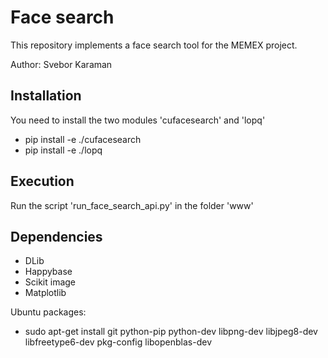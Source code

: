 # Face search

This repository implements a face search tool for the MEMEX project.

Author: Svebor Karaman

## Installation 

You need to install the two modules 'cufacesearch' and 'lopq'

- pip install -e ./cufacesearch
- pip install -e ./lopq

## Execution

Run the script 'run_face_search_api.py' in the folder 'www'

## Dependencies

- DLib
- Happybase
- Scikit image
- Matplotlib

Ubuntu packages:
- sudo apt-get install git python-pip python-dev libpng-dev libjpeg8-dev libfreetype6-dev pkg-config libopenblas-dev
